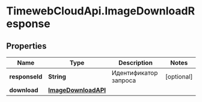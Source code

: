 # TimewebCloudApi.ImageDownloadResponse

## Properties

Name | Type | Description | Notes
------------ | ------------- | ------------- | -------------
**responseId** | **String** | Идентификатор запроса | [optional] 
**download** | [**ImageDownloadAPI**](ImageDownloadAPI.md) |  | 


